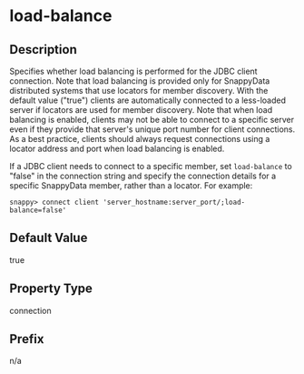 # load-balance

## Description

Specifies whether load balancing is performed for the JDBC client connection. Note that load balancing is provided only for SnappyData distributed systems that use locators for member discovery. With the default value ("true") clients are automatically connected to a less-loaded server if locators are used for member discovery. Note that when load balancing is enabled, clients may not be able to connect to a specific server even if they provide that server's unique port number for client connections. As a best practice, clients should always request connections using a locator address and port when load balancing is enabled.

If a JDBC client needs to connect to a specific member, set `load-balance` to "false" in the connection string and specify the connection details for a specific SnappyData member, rather than a locator. For example:

``` pre
snappy> connect client 'server_hostname:server_port/;load-balance=false'
```

## Default Value

true

## Property Type

connection

## Prefix

n/a
